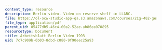 ```yaml
---
content_type: resource
description: Berlin video. Video on reserve shelf in LLARC.
file: https://ol-ocw-studio-app-qa.s3.amazonaws.com/courses/21g-402-german-ii-spring-2005/7c7c909b6b038dbdc0809f90eec25a93_MIT21G_402S05_berlinvideo.pdf
file_type: application/pdf
parent_uid: 05477db5-46c4-00a2-52ae-ab86ea070895
resourcetype: Document
title: Arbeitsblatt Berlin Video 1993
uid: 7c7c909b-6b03-8dbd-c080-9f90eec25a93
---
```

